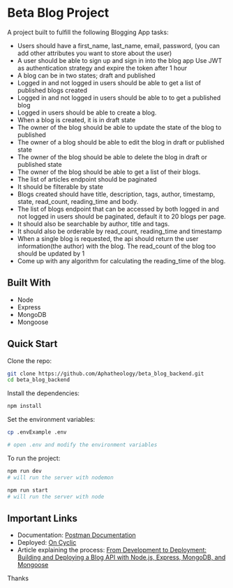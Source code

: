 # Beta Blog Project

A project built to fulfill the following Blogging App tasks:
- Users should have a first_name, last_name, email, password, (you can add other attributes you want to store about the user)
- A user should be able to sign up and sign in into the blog app
Use JWT as authentication strategy and expire the token after 1 hour
- A blog can be in two states; draft and published
- Logged in and not logged in users should be able to get a list of published blogs created
- Logged in and not logged in users should be able to to get a published blog
- Logged in users should be able to create a blog.
- When a blog is created, it is in draft state
- The owner of the blog should be able to update the state of the blog to published
- The owner of a blog should be able to edit the blog in draft or published state
- The owner of the blog should be able to delete the blog in draft or published state
- The owner of the blog should be able to get a list of their blogs. 
- The list of articles endpoint should be paginated
- It should be filterable by state
- Blogs created should have title, description, tags, author, timestamp, state, read_count, reading_time and body.
- The list of blogs endpoint that can be accessed by both logged in and not logged in users should be paginated, default it to 20 blogs per page. 
- It should also be searchable by author, title and tags.
- It should also be orderable by read_count, reading_time and timestamp
- When a single blog is requested, the api should return the user information(the author) with the blog. The read_count of the blog too should be updated by 1
- Come up with any algorithm for calculating the reading_time of the blog.

## Built With
- Node
- Express
- MongoDB
- Mongoose


## Quick Start

Clone the repo:

```bash
git clone https://github.com/Aphatheology/beta_blog_backend.git
cd beta_blog_backend
```

Install the dependencies:

```bash
npm install
```

Set the environment variables:

```bash
cp .envExample .env

# open .env and modify the environment variables 
```

To run the project:

```bash
npm run dev
# will run the server with nodemon

npm run start
# will run the server with node
```

## Important Links
- Documentation: [Postman Documentation](https://documenter.getpostman.com/view/13406320/2s8Z73zBef)
- Deployed: [On Cyclic](https://dark-gold-sparrow-sari.cyclic.app)
- Article explaining the process: [From Development to Deployment: Building and Deploying a Blog API with Node.js, Express, MongoDB, and Mongoose](https://aphatheology.hashnode.dev/from-development-to-deployment-building-and-deploying-a-blog-api-with-nodejs-express-mongodb-and-mongoose)

Thanks